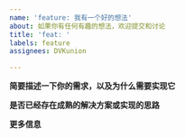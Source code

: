 ```yaml
---
name: 'feature: 我有一个好的想法'
about: 如果你有任何有趣的想法，欢迎提交和讨论
title: 'feat: '
labels: feature
assignees: DVKunion

---
```


**简要描述一下你的需求，以及为什么需要实现它**

**是否已经存在成熟的解决方案或实现的思路**

**更多信息**
